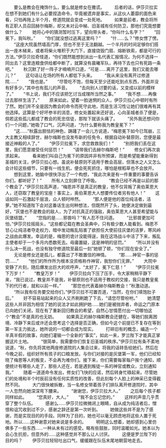 　　要么是教会在掩饰什么，要么就是修女在撒谎。
　　后者的话，伊莎贝拉实在想不到她们有什么必要捏造命令，毕竟被遗弃是事实，从这伙人萎靡的面色来看，只怕再拖上半个月，修道院就会变成一处死地。
　　如果是前者，教会将所有正职人员召回赫尔梅斯，却又未对云中梯、旧圣城有任何防卫，那他们究竟想要做什么？
　　她将心中的猜测暂时压下，望向带头者，“你叫什么名字？”
　　“回冕下，我叫秋。”
　　“你们就没想过逃离这里吗？”
　　“什……么？”修女愣了愣。
　　“这座大院虽然墙高门厚，但也不至于无法翻越。一个半月的时间足够你们搭出一座木梯来，或者将柴火堆积于大门下，直接烧毁门扇、熔断铁索，都是可行的方法。”伊莎贝拉奇怪道，“你们既然能想到派出一名代表汇报情况，为何不选择一同出去？这里连粮食供给都中断了，就算没有晨曦军队，再待下去也只有死路一条吧。”
　　秋沉默了好一阵子才喃喃开口道，“可是……离开了这里，我们又能去哪儿？”
　　这句话让在场的所有人都低下头来。
　　“我从来没有离开过修道院……”
　　“我也是。”
　　“尽管吃不饱，但每天至少还能吃到点东西，外面并没有好多少。”其中也有孤儿的声音。
　　“去向别人讨要的话，又变成以前的模样了。”
　　“书上说，我们不应该把乞讨当成理所当然之事。”
　　“我不想……再像过去那样生活了。”
　　原来如此，望着一脸迷惘的众人，伊莎贝拉心中顿时有所了然。她们并不全是因为教会的命令而死守此地，而是生活习性让她们很难再有其他选择。这算是个好坏参半的消息，修女处置起来还好说，心向圣城者杀了便是，倘若这些孤儿都成了教会的死忠信徒，那陛下就该头痛了。
　　“另外我还想问你们一个问题，”她吸了口气，沉声问道，“为什么要称我为教皇冕下？”
　　“这……”秋露出胆怯的神色，踌躇了一会儿方说道，“梅恩冕下如今已驾崩，三大主教又相续辞世，赫尔梅斯也没发布新的任免令，根据自动补替原则，您便是最接近神殿的人了。”
　　“伊莎贝拉冕下，求您救救我们！”
　　“别把我们丢在这里，我们愿意接受任何惩罚！”
　　“请带我们去赫尔梅斯吧！”
　　修女们再次哀求起来。
　　看来她们叫自己为冕下的原因并非有所预谋，而是希望能重新得到圣城的关注，伊莎贝拉心想。虽说补替原则不适用于教会高层，但落水之人又怎么会计较这些细节，只要有一线生机，便会死死抓住，哪怕是根稻草也不会放开。
　　想到这里，她脑中很快浮出了一个构想，“我此次来是有一件重要的事要告诉你们，都听好了！”
　　所有人立刻屏住了呼吸。
　　“教会已经不再是以前的那个教会了，”伊莎贝拉高声道，“梅恩并不是真正的教皇，他不仅背叛了奥伯莱恩大人，还窃取了教皇的宝座！事实上，奥伯莱恩大人想要传位者另有他人！”
　　这话如同一石激起千层浪，众人顿时哗然。
　　“那人便是他的首位纯洁者，洁萝。”她不知道陛下会对这番话生出何种想法，但既然开了头，她便决定做到最好，“灰堡也不是教会的敌人，为了对抗真正的强敌，奥伯莱恩大人甚至希望能与灰堡结盟。”
　　“您指的是……邪兽吗？”有人忍不住问道。
　　“比邪兽更加可怕，”伊莎贝拉摇摇头，“这些都记载在教会圣典中，只有极少数人能看到。梅恩不甘心让纯洁者夺走权力，暗中发动叛乱陷害了欲担任大使前往灰堡的洁萝，寒风岭之战由此爆发。幸运的是，梅恩的诡计没能得逞，我在这场战斗中活了下来，叛乱主使者却于一个多月内悉数死去。毋庸置疑，这是神明的惩罚。”
　　“所以并没有什么决一死战，也没有独守修道院至最后一刻”她顿了顿，“你们现在安全了。”
　　无论是修女还是孤儿，都露出了不敢置信的神情。
　　“那……神官一事的惩罚……”
　　“他们的所作所为根本没资格称作神官，我恕你们无罪。”
　　大院中安静了片刻，随后爆发出巨大的欢呼声，“太好了，冕下仁慈！”
　　“伊莎贝拉冕下万岁！”
　　“教皇万岁！”
　　伊莎贝拉向下压了压手，令大家稍稍平静下来，“我已说过，教皇并不是我，补替原则也不适用于教权的交接，我只是教皇冕下的代行者，就和以前一样。”
　　“那您也代表着赫尔梅斯教会！”秋激动道。
　　“所以我有任务要交给你们，”伊莎贝拉不可置否道，“当然，在你们填饱肚子后。”
　　好不容易站起来的众人又齐刷刷跪了下去，“请您尽管吩咐。”
　　她清楚这些人并非因为相信了她的说法才如此拥护她……她们是被抛弃者，命运之门原本已向她们关闭，现在有了重新回归教会的希望，自然心甘情愿付出一切哪怕这个“教会”不是真的也无妨。
　　如果真正的赫尔梅斯教会还健在，等她们脱离困境、冷静下来后或许还会思考这个选择是否正确，但如今这个前提已不复存在等到第一军主力抵达，她所说的一切都会成为现实。
　　打碎旧有的概念，编造一个半真半假的故事，向她们灌输一个全新的“事实”，如此一来，罗兰陛下才能真正掌握这片土地。
　　“很简单，我需要你们恢复旧圣城的秩序。”伊莎贝拉有条不紊地说道，“秋，你先将其他两座修道院的人集合过来，将我的话转告给她们。然后在今晚之前，组织好所有孩子的口粮发放。与你们对接的是灰堡第一军，他们已经知晓了梅恩等人的叛变，不会再为难你们。接下来，你们需要每家每户挨个通知，顺便统计有哪些人走了，那些人还在，若是遇到叛徒一系的神官或教众，立刻通知我。”
　　随着一道道命令发出，修女们飞快的应诺，然后转身忙碌起来。尽管她们的处境和半个时辰前没有任何实质性的改善，但此刻每个人脸上的神采已变得截然不同。
　　大门很快被拆散，当一名修女带着孩子们排队离开修道院时，其中一人忽然向她深深弯下腰来。
　　“谢谢您，伊莎贝拉大人。”
　　之后每个孩子都同样如此。
　　“您真好，大人。”
　　“我不会忘记您的。”
　　这样的声音几乎贯穿了整个队伍。
　　感谢么……伊莎贝拉微微闭上眼睛，自从成为纯洁者后，憎恨和诅咒收到过不少，感谢之辞还是第一次听到。
　　她做这些并不是为了感谢，而是实现目的的手段。同样为了目的，她也可以毫无顾虑地将这些人置于死地。所以……这种谢意对她来说是多余的。
　　明明这么想着，她却感到心里仿佛多了一些东西……一种从未有过的感受。略有些鼓胀，同时温暖如光。她本以为会心生抗拒，但意外的……这种感觉并不那么让人讨厌。
　　这便是罗兰陛下的目的吗？
　　伊莎贝拉轻轻吐出口气，缓缓跟在队伍末尾地朝营地走去。